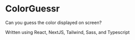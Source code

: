 # ColorGuessr

Can you guess the color displayed on screen?

Written using React, NextJS, Tailwind, Sass, and Typescript